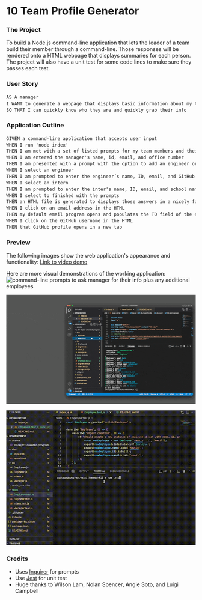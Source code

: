 # 10 Team Profile Generator

### The Project

To build a Node.js command-line application that lets the leader of a team build their member through a command-line. Those responses will be rendered onto a HTML webpage that displays summaries for each person. The project will also have a unit test for some code lines to make sure they passes each test.

### User Story

```md
AS A manager
I WANT to generate a webpage that displays basic information about my team
SO THAT I can quickly know who they are and quickly grab their info
```

### Application Outline

```md
GIVEN a command-line application that accepts user input
WHEN I run 'node index'
THEN I am met with a set of listed prompts for my team members and their information
WHEN I am entered the manager's name, id, email, and office number
THEN I am presented with a prompt with the option to add an engineer or intern as an additional member, or finish the roster
WHEN I select an engineer
THEN I am prompted to enter the engineer’s name, ID, email, and GitHub username, and I am taken back to the options again
WHEN I select an intern
THEN I am prompted to enter the inter's name, ID, email, and school name, and I am taken back to the options again
WHEN I select to finished with the prompts
THEN an HTML file is generated to displays those answers in a nicely formatted way
WHEN I click on an email address in the HTML
THEN my default email program opens and populates the TO field of the email with the address
WHEN I click on the GitHub username in the HTML
THEN that GitHub profile opens in a new tab
```

### Preview

The following images show the web application's appearance and functionality:
<a href="https://drive.google.com/file/d/1SLODOwGTGnEMiefLI8U4twe9-EiuBf0B/view?usp=sharing" target="_blank">Link to video demo</a>

Here are more visual demonstrations of the working application:
![command-line prompts to ask manager for their info plus any additional employees](./assets/10-team-prompts.gif)

![Generated HTML from command-line prompts and answers](./assets/10-team-generateHTML.gif)

![Running the unit test from command-line, and showing all the tests passing](./assets/10-team-unit%20test.gif)


### Credits

* Uses [Inquirer](https://www.npmjs.com/package/inquirer) for prompts
* Use [Jest](https://www.npmjs.com/package/jest) for unit test
* Huge thanks to Wilson Lam, Nolan Spencer, Angie Soto, and Luigi Campbell